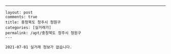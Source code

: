 ---
    layout: post
    comments: true
    title: 충청북도 청주시 청원구
    categories: [실거래가]
    permalink: /apt/충청북도 청주시 청원구
    ---

    2021-07-01 실거래 정보가 없습니다.

    